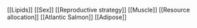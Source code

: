 [[Lipids]]
[[Sex]]
[[Reproductive strategy]]
[[Muscle]]
[[Resource allocation]]
[[Atlantic Salmon]]
[[Adipose]]
